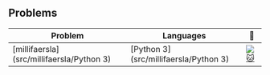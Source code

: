 ## Problems
| Problem | Languages | :link: |
| - | - | - |
| [millifaersla](src/millifaersla/Python 3) | [Python 3](src/millifaersla/Python 3) | [![:cat:](https://open.kattis.com/favicon)](https://open.kattis.com/problems/millifaersla) |
